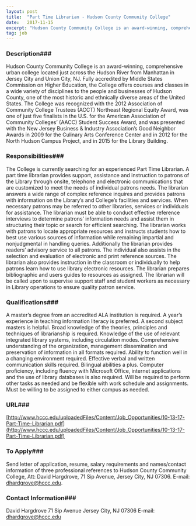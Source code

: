 ```yaml
---
layout: post
title:  "Part Time Librarian - Hudson County Community College"
date:   2017-11-15
excerpt: "Hudson County Community College is an award-winning, comprehensive urban college located just across the Hudson River from Manhattan in Jersey City and Union City, NJ. Fully accredited by Middle States Commission on Higher Education, the College offers courses and classes in a wide variety of disciplines to the people and..."
tag: job
---
```


### Description###

Hudson County Community College is an award-winning, comprehensive urban college located just across the Hudson River from Manhattan in Jersey City and Union City, NJ. Fully accredited by Middle States Commission on Higher Education, the College offers courses and classes in a wide variety of disciplines to the people and businesses of Hudson County, one of the most historic and ethnically diverse areas of the United States. The College was recognized with the 2012 Association of Community College Trustees (ACCT) Northeast Regional Equity Award, was one of just five finalists in the U.S. for the American Association of Community Colleges’ (AACC) Student Success Award, and was presented with the New Jersey Business & Industry Association’s Good Neighbor Awards in 2009 for the Culinary Arts Conference Center and in 2012 for the North Hudson Campus Project, and in 2015 for the Library Building.


### Responsibilities###

The College is currently searching for an experienced Part Time Librarian. A part time librarian provides support, assistance and instruction to patrons of the Library through onsite, telephone and electronic communications that are customized to meet the needs of individual patrons needs. The librarian
answers a wide range of complex reference inquires and provides patrons with information on the Library’s and College’s facilities and services. When necessary patrons may be referred to other libraries, services or individuals for assistance. The librarian must be able to conduct effective reference interviews to determine patrons’ information needs and assist them in structuring their topic or search for efficient searching. The librarian works with patrons to locate appropriate resources and instructs students how to best use various sources of information while remaining impartial and nonjudgmental in handling queries. Additionally the librarian provides readers’ advisory service to all patrons. The individual also assists in the selection and evaluation of electronic and print reference sources. The librarian also provides instruction in the classroom or individually to help patrons learn how to use library electronic resources. The librarian prepares bibliographic and users guides to resources as assigned. The librarian will be called upon to supervise support staff and student workers as necessary in Library operations to ensure quality patron service.


### Qualifications###

A master’s degree from an accredited ALA institution is required. A year’s experience in teaching information literacy is preferred. A second subject masters is helpful. Broad knowledge of the theories, principles and techniques of librarianship is required. Knowledge of the use of relevant integrated library systems, including circulation modes. Comprehensive understanding of the organization, management dissemination and preservation of information in all formats required. Ability to function well in a changing environment required. Effective verbal and written communication skills required. Bilingual abilities a plus. Computer proficiency, including fluency with Microsoft Office, internet applications and the use of library databases is also required. Will be required to perform other tasks as needed and be flexible with work schedule and
assignments. Must be willing to be assigned to either campus as needed.






### URL###

[http://www.hccc.edu/uploadedFiles/Content/Job_Opportunities/10-13-17-Part-Time-Librarian.pdf](http://www.hccc.edu/uploadedFiles/Content/Job_Opportunities/10-13-17-Part-Time-Librarian.pdf)

### To Apply###

Send letter of application, resume, salary requirements and names/contact information of three professional references to Hudson County Community College, Att: David Hargdrove, 71 Sip Avenue, Jersey City, NJ 07306. E-mail: dhardgrove@hccc.edu.




### Contact Information###

David Hargdrove
71 Sip Avenue
Jersey City, NJ 07306
E-mail: dhardgrove@hccc.edu


